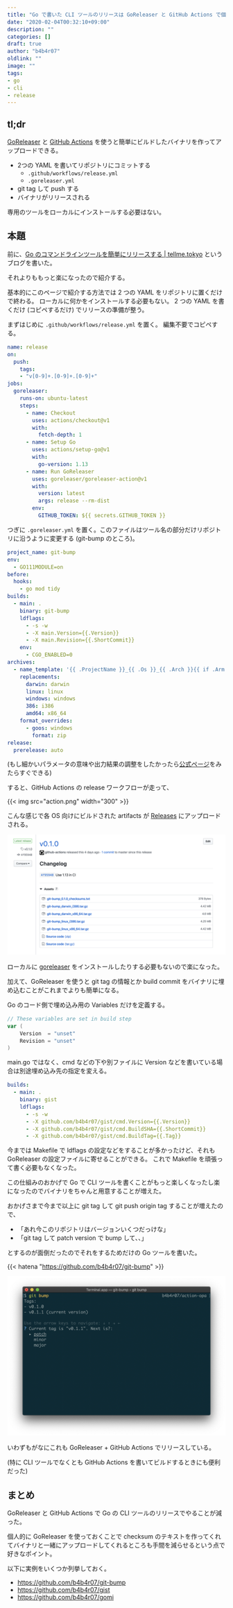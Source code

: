 ```yaml
---
title: "Go で書いた CLI ツールのリリースは GoReleaser と GitHub Actions で個人的には決まり"
date: "2020-02-04T00:32:10+09:00"
description: ""
categories: []
draft: true
author: "b4b4r07"
oldlink: ""
image: ""
tags:
- go
- cli
- release
---
```


## tl;dr

[GoReleaser](https://goreleaser.com/) と [GitHub Actions](https://help.github.com/en/actions/automating-your-workflow-with-github-actions/about-github-actions) を使うと簡単にビルドしたバイナリを作ってアップロードできる。

- 2つの YAML を書いてリポジトリにコミットする
  - `.github/workflows/release.yml`
  - `.goreleaser.yml`
- git tag して push する
- バイナリがリリースされる

専用のツールをローカルにインストールする必要はない。

## 本題

前に、[Go のコマンドラインツールを簡単にリリースする | tellme.tokyo](https://tellme.tokyo/post/2019/02/15/release-go/) というブログを書いた。

それよりももっと楽になったので紹介する。

基本的にこのページで紹介する方法では 2 つの YAML をリポジトリに置くだけで終わる。
ローカルに何かをインストールする必要もない。
2 つの YAML を書くだけ (コピペするだけ) でリリースの準備が整う。

まずはじめに `.github/workflows/release.yml` を置く。
編集不要でコピペする。

```yaml
name: release
on:
  push:
    tags:
    - "v[0-9]+.[0-9]+.[0-9]+"
jobs:
  goreleaser:
    runs-on: ubuntu-latest
    steps:
      - name: Checkout
        uses: actions/checkout@v1
        with:
          fetch-depth: 1
      - name: Setup Go
        uses: actions/setup-go@v1
        with:
          go-version: 1.13
      - name: Run GoReleaser
        uses: goreleaser/goreleaser-action@v1
        with:
          version: latest
          args: release --rm-dist
        env:
          GITHUB_TOKEN: ${{ secrets.GITHUB_TOKEN }}
```

つぎに `.goreleaser.yml` を置く。このファイルはツール名の部分だけリポジトリに沿うように変更する (git-bump のところ)。

```yaml
project_name: git-bump
env:
  - GO111MODULE=on
before:
  hooks:
    - go mod tidy
builds:
  - main: .
    binary: git-bump
    ldflags:
      - -s -w
      - -X main.Version={{.Version}}
      - -X main.Revision={{.ShortCommit}}
    env:
      - CGO_ENABLED=0
archives:
  - name_template: '{{ .ProjectName }}_{{ .Os }}_{{ .Arch }}{{ if .Arm }}v{{ .Arm }}{{ end }}'
    replacements:
      darwin: darwin
      linux: linux
      windows: windows
      386: i386
      amd64: x86_64
    format_overrides:
      - goos: windows
        format: zip
release:
  prerelease: auto
```

(もし細かいパラメータの意味や出力結果の調整をしたかったら[公式ページ](https://goreleaser.com/)をみたらすぐできる)

すると、GitHub Actions の release ワークフローが走って、

{{< img src="action.png" width="300" >}}

こんな感じで各 OS 向けにビルドされた artifacts が [Releases](https://github.com/b4b4r07/git-bump) にアップロードされる。

![](release.png)

ローカルに [goreleaser](https://github.com/goreleaser/goreleaser) をインストールしたりする必要もないので楽になった。

加えて、GoReleaser を使うと git tag の情報とか build commit をバイナリに埋め込むことがこれまでよりも簡単になる。

Go のコード側で埋め込み用の Variables だけを定義する。

```go
// These variables are set in build step
var (
	Version  = "unset"
	Revision = "unset"
)
```

main.go ではなく、cmd などの下や別ファイルに Version などを書いている場合は別途埋め込み先の指定を変える。

```yaml
builds:
  - main: .
    binary: gist
    ldflags: 
      - -s -w
      - -X github.com/b4b4r07/gist/cmd.Version={{.Version}}
      - -X github.com/b4b4r07/gist/cmd.BuildSHA={{.ShortCommit}}
      - -X github.com/b4b4r07/gist/cmd.BuildTag={{.Tag}}
```

今までは Makefile で ldflags の設定などをすることが多かったけど、それも GoReleaser の設定ファイルに寄せることができる。
これで Makefile を頑張って書く必要もなくなった。

この仕組みのおかげで Go で CLI ツールを書くことがもっと楽しくなったし楽になったのでバイナリをちゃんと用意することが増えた。

おかげさまで今まで以上に git tag して git push origin tag することが増えたので、

- 「あれ今このリポジトリはバージョンいくつだっけな」
- 「git tag して patch version で bump して、、」

とするのが面倒だったのでそれをするためだけの Go ツールを書いた。

{{< hatena "https://github.com/b4b4r07/git-bump" >}}

![](git-bump.png)

いわずもがなにこれも GoReleaser + GitHub Actions でリリースしている。

(特に CLI ツールでなくとも GitHub Actions を書いてビルドするときにも便利だった)

## まとめ

GoReleaser と GitHub Actions で Go の CLI ツールのリリースでやることが減った。

個人的に GoReleaser を使っておくことで checksum のテキストを作ってくれてバイナリと一緒にアップロードしてくれるところも手間を減らせるという点で好きなポイント。

以下に実例をいくつか列挙しておく。

- https://github.com/b4b4r07/git-bump
- https://github.com/b4b4r07/gist
- https://github.com/b4b4r07/gomi
